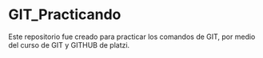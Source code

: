 # GIT_Practicando
Este repositorio fue creado para practicar los comandos de GIT, por medio del curso de GIT y GITHUB de platzi.
